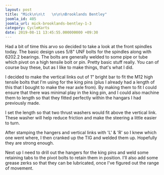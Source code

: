 ```yaml
---
layout: post
title: "Mick\n\n\t   \n\n\nBrooklands Bentley"
joomla_id: 405
joomla_url: mick-brooklands-bentley-1-3
category: CycleKarts
date: 2019-08-11 13:45:55.000000000 +09:30
---
```

<div class="es-stream-content  es-story--bg-0">Had a bit of time this arvo so decided to take a look at the front spindles today. The basic design uses 5/8" UNF bolts for the spindles along with 6202.2 bearings. The bolts are generally welded to some pipe or tube which pivot on a high tensile bolt or pin. Pretty basic stuff really. You can of course buy these, but as I like to make things, that's what I did.<p>I decided to make the vertical links out of 1" bright bar to fit the M12 high tensile bolts that I'm using for the king pins (plus I already had a length of this that I bought to make the rear axle from). By making them to fit I could ensure that there was minimal play in the king pin, and I could also machine them to length so that they fitted perfectly within the hangars I had previously made.</p><p>I set the length so that two thrust washers would fit above the vertical link. These washer will help reduce friction and make the steering a little easier to turn.</p><p>After stamping the hangers and vertical links with 'L' &amp; 'R' so I knew which one went where, I then cranked up the TIG and welded them up. Hopefully they are strong enough.</p><p>Next up I need to drill out the hangers for the king pins and weld some retaining tabs to the pivot bolts to retain them in position. I'll also add some grease zerks so that they can be lubricated, once I've figured out the range of movement.										</p></div>
